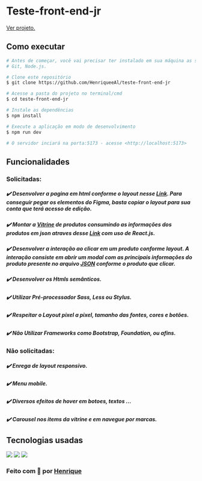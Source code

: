 # Teste-front-end-jr
[Ver projeto.](https://teste-front-end-jr-psi.vercel.app/)

## Como executar

```bash
# Antes de começar, você vai precisar ter instalado em sua máquina as seguintes ferramentas:
# Git, Node.js.

# Clone este repositório
$ git clone https://github.com/HenriqueeAl/teste-front-end-jr

# Acesse a pasta do projeto no terminal/cmd
$ cd teste-front-end-jr

# Instale as dependências
$ npm install

# Execute a aplicação em modo de desenvolvimento
$ npm run dev

# O servidor inciará na porta:5173 - acesse <http://localhost:5173>
```

## Funcionalidades

### Solicitadas:

##### ✔️ Desenvolver a pagina em html conforme o layout nesse [Link](https://www.figma.com/file/rWnzPeoxgynuNPsJjV0VmV/Teste-Front-End-Jr?node-id=0%3A1). Para conseguir pegar os elementos do Figma, basta copiar o layout para sua conta que terá acesso de edição.
##### ✔️ Montar a [Vitrine](https://app.econverse.com.br/teste-front-end/junior/tecnologia/layout/vitrine-produtos.png) de produtos consumindo as informações dos produtos em json atraves desse [Link](https://app.econverse.com.br/teste-front-end/junior/tecnologia/lista-produtos/produtos.json) com uso de React.js.
##### ✔️ Desenvolver a interação ao clicar em um produto conforme layout. A interação consiste em abrir um modal com as principais informações do produto presente no arquivo [JSON](https://app.econverse.com.br/teste-front-end/junior/tecnologia/lista-produtos/produtos.json) conforme o produto que clicar.
##### ✔️ Desenvolver os Htmls semânticos.
##### ✔️ Utilizar Pré-processador Sass, Less ou Stylus.
##### ✔️ Respeitar o Layout pixel a pixel, tamanho das fontes, cores e botões.
##### ✔️ Não Utilizar Frameworks como Bootstrap, Foundation, ou afins.

### Não solicitadas:

##### ✔️ Enrega de layout responsivo.
##### ✔️ Menu mobile.
##### ✔️ Diversos efeitos de hover em botoes, textos ...
##### ✔️ Carousel nos items da vitrine e em navegue por marcas.

## Tecnologias usadas


[![](https://img.shields.io/badge/React-20232A?style=for-the-badge&logo=react&logoColor=61DAFB)]()
[![](https://img.shields.io/badge/Sass-CC6699?style=for-the-badge&logo=sass&logoColor=white)]()
[![](https://img.shields.io/badge/TypeScript-007ACC?style=for-the-badge&logo=typescript&logoColor=white)]()


### Feito com 💛 por [Henrique](https://www.linkedin.com/in/henrique-almeida-de-oliveira/)
